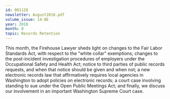 ```yaml
---
id: 001128
newsletter: August2016.pdf
volume_issue: 14-8E
year: 2016
month: 8
topic: Records Retention
---
```


This  month, the Firehouse Lawyer sheds light on changes to the Fair Labor Standards Act, with respect to the "white collar" exemptions; changes to the post-incident investigation procedures of employers under the Occupational Safety and Health Act; notice to third parties of public records requests, and when that notice should be given and when not; a new electronic records law that affirmatively requires local agencies in Washington to adopt policies on electronic records; a court case involving standing to sue under the Open Public Meetings Act; and finally, we discuss our involvement in an important Washington Supreme Court case.